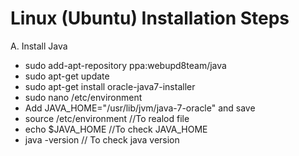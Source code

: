 Linux (Ubuntu) Installation Steps
==================================

A. Install Java
- sudo add-apt-repository ppa:webupd8team/java
- sudo apt-get update
- sudo apt-get install oracle-java7-installer        
- sudo nano /etc/environment         
- Add JAVA_HOME="/usr/lib/jvm/java-7-oracle" and save        
- source /etc/environment //To realod file        
- echo $JAVA_HOME  //To check JAVA_HOME        
- java -version // To check java version
